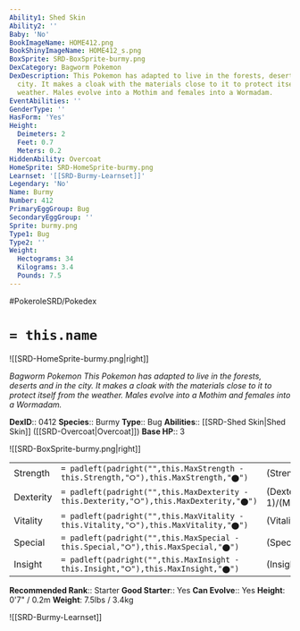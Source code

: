 ```yaml
---
Ability1: Shed Skin
Ability2: ''
Baby: 'No'
BookImageName: HOME412.png
BookShinyImageName: HOME412_s.png
BoxSprite: SRD-BoxSprite-burmy.png
DexCategory: Bagworm Pokemon
DexDescription: This Pokemon has adapted to live in the forests, deserts and in the
  city. It makes a cloak with the materials close to it to protect itself from the
  weather. Males evolve into a Mothim and females into a Wormadam.
EventAbilities: ''
GenderType: ''
HasForm: 'Yes'
Height:
  Deimeters: 2
  Feet: 0.7
  Meters: 0.2
HiddenAbility: Overcoat
HomeSprite: SRD-HomeSprite-burmy.png
Learnset: '[[SRD-Burmy-Learnset]]'
Legendary: 'No'
Name: Burmy
Number: 412
PrimaryEggGroup: Bug
SecondaryEggGroup: ''
Sprite: burmy.png
Type1: Bug
Type2: ''
Weight:
  Hectograms: 34
  Kilograms: 3.4
  Pounds: 7.5
---
```


#PokeroleSRD/Pokedex

# `= this.name`

![[SRD-HomeSprite-burmy.png|right]]

*Bagworm Pokemon*
*This Pokemon has adapted to live in the forests, deserts and in the city. It makes a cloak with the materials close to it to protect itself from the weather. Males evolve into a Mothim and females into a Wormadam.*

**DexID**:: 0412
**Species**:: Burmy
**Type**:: Bug
**Abilities**:: [[SRD-Shed Skin|Shed Skin]] ([[SRD-Overcoat|Overcoat]])
**Base HP**:: 3

![[SRD-BoxSprite-burmy.png|right]]

|           |                                                                                        |                                          |
| --------- | -------------------------------------------------------------------------------------- | ---------------------------------------- |
| Strength  | `= padleft(padright("",this.MaxStrength - this.Strength,"⭘"),this.MaxStrength,"⬤")`    | (Strength::1)/(MaxStrength::3)   |
| Dexterity | `= padleft(padright("",this.MaxDexterity - this.Dexterity,"⭘"),this.MaxDexterity,"⬤")` | (Dexterity:: 1)/(MaxDexterity::3) |
| Vitality  | `= padleft(padright("",this.MaxVitality - this.Vitality,"⭘"),this.MaxVitality,"⬤")`    | (Vitality::2)/(MaxVitality::4)   |
| Special   | `= padleft(padright("",this.MaxSpecial - this.Special,"⭘"),this.MaxSpecial,"⬤")`       | (Special::1)/(MaxSpecial::3)     |
| Insight   | `= padleft(padright("",this.MaxInsight - this.Insight,"⭘"),this.MaxInsight,"⬤")`       | (Insight::2)/(MaxInsight::4)     |

**Recommended Rank**:: Starter
**Good Starter**:: Yes
**Can Evolve**:: Yes
**Height**: 0'7" / 0.2m
**Weight**: 7.5lbs / 3.4kg

![[SRD-Burmy-Learnset]]